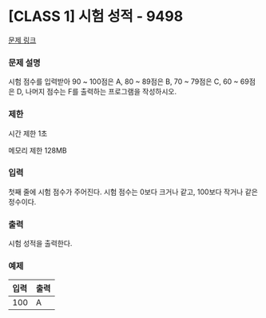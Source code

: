# [CLASS 1] 시험 성적 - 9498

[문제 링크](https://www.acmicpc.net/problem/9498)

<!-- [블로그 링크](https://heui-yong.github.io/백준/post-백준-3052/) -->

### 문제 설명

<p>시험 점수를 입력받아 90 ~ 100점은 A, 80 ~ 89점은 B, 70 ~ 79점은 C, 60 ~ 69점은 D, 나머지 점수는 F를 출력하는 프로그램을 작성하시오.</p>

### 제한

 <p>시간 제한 1초</p>
 <p>메모리 제한 128MB</p>

### 입력 

 <p>첫째 줄에 시험 점수가 주어진다. 시험 점수는 0보다 크거나 같고, 100보다 작거나 같은 정수이다.</p>

### 출력 

 <p>시험 성적을 출력한다.</p>

### 예제 
| 입력          | 출력    |
|:-------------|:-------|
| 100 | A |